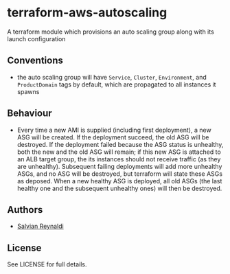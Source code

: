 # terraform-aws-autoscaling
A terraform module which provisions an auto scaling group along with its launch configuration

## Conventions
 - the auto scaling group will have `Service`, `Cluster`, `Environment`, and `ProductDomain` tags by default, which are propagated to all instances it spawns

## Behaviour
- Every time a new AMI is supplied (including first deployment), a new ASG will be created. If the deployment succeed, the old ASG will be destroyed.
If the deployment failed because the ASG status is unhealthy, both the new and the old ASG will remain; if this new ASG is attached to an ALB target group, the its instances should not receive traffic (as they are unhealthy). Subsequent failing deployments will add more unhealthy ASGs, and no ASG will be destroyed, but terraform will state these ASGs as deposed. When a new healthy ASG is deployed, all old ASGs (the last healthy one and the subsequent unhealthy ones) will then be destroyed.

## Authors
  - [Salvian Reynaldi](https://github.com/salvianreynaldi)

## License

See LICENSE for full details.
